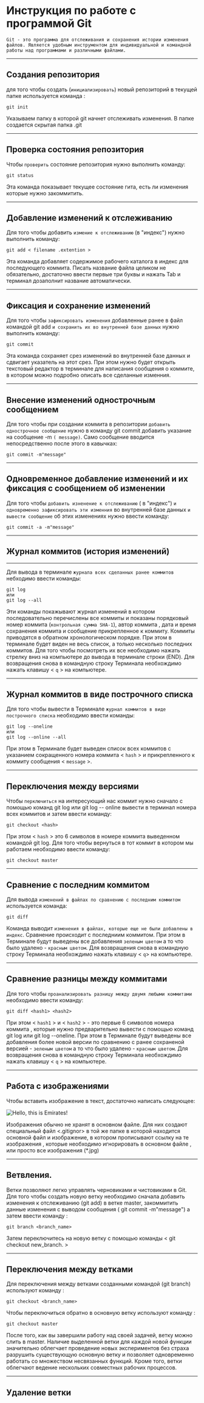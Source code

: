 # Инструкция по работе с  программой Git 

```
Git - это программа для отслеживания и сохранения истории изменения файлов. Является удобным инструментом для индивидуальной и командной работы над программами и различными файлами.

```
***
## Создания репозитория

для того чтобы создать (`инициализировать`) новый репозиторий в текущей папке используется команда :
 
  ``` 
  git init
  ```
Указываем папку в которой git начнет отслеживать изменения. В папке создается скрытая папка .git
***
## Проверка состояния репозитория
Чтобы `проверить` состояние репозитория нужно выполнить команду:

```
git status
```
Эта команда показывает текущее состояние гита, есть ли изменения которые нужно закоммитить. 
***
## Добавление изменений к отслеживанию
Для того чтобы добавить `измение к отслеживанию` (в "индекс") нужно выполнить команду: 
```
git add < filename .extention >
```
Эта команда добавляет содержимое рабочего каталога в индекс для последующего коммита. Писать название файла целиком не обязательно, достаточно ввести первые три буквы и нажать Tab и терминал дозаполнит название автоматически.
***
## Фиксация и сохранение изменений
Для того чтобы `зафиксировать изменения` добавленные ранее в файл командой git add `и сохранить их во внутренней базе данных` нужно выполнить команду:
```
git commit
```
Эта команда сохраняет срез изменений во внутренней базе данных и сдвигает указатель на этот срез. При этом нужно будет открыть текстовый редактор в терминале для написания сообщения о коммите, в котором можно подробно описать все сделанные изменния.
***

## Внесение изменений однострочным сообщением
Для того чтобы при создании коммита в репозитории `добавить однострочное сообщение` нужно в команду git commit добавить указание на сообщение -m `( message)`. Само сообщение вводится непосредственно после этого в кавычках:
```
git commit -m"message"
```
***
## Одновременное добавление изменений и их фиксация с сообщением об изменении
Для того чтобы `добавить изненение к отслеживанию` ( в "индекс") `и одновременно зафиксировать эти изменния` во внутренней базе данных `и вывести сообщение` об этих изменениях нужно ввести команду:
```
git commit -a -m"message"
```
***
## Журнал коммитов (история изменений)
***
Для вывода в терминале `журнала всех сделанных ранее коммитов` небходимо ввести команды:
```
git log
или
git log --all
```
Эти команды покажывают журнал изменений в котором последовательно перечислены все коммиты и показаны порядковый номер коммита (`контрольная сумма SHA-1`), автор коммита , дата и время сохранения коммита и сообщение прикрепленное к коммиту. Коммиты приводятся в обратном хронологическом порядке. При этом в терминале будет виден не весь список, а только несколько последних коммитов. Для того чтобы посмотреть их все необходимо нажать стрелку вниз на компьютере до вывода в терминале строки (END). Для возвращения снова в командную строку Терминала необхождимо нажать клавишу < `q` > на компьютере.
***
## Журнал коммитов в виде построчного списка
Для того чтобы вывести в Терминале `журнал коммитов в виде построчного списка` необходимо ввести команды:
```
git log --oneline
или
git log --online --all
```
При этом в Терминале будет выведен список всех коммитов с указанием сокращенного номера коммита < `hash` > и прикрепленного к коммиту сообщения < `message` >.
***
## Переключения между версиями
Чтобы `перключиться` на интересующий нас коммит нужно сначало с помощью команд git log или git log -- online вывести в терминал номера всех коммитов и затем ввести команду:
```
git checkout <hash>
```
При этом < `hash` > это 6 символов в номере коммита выведенном командой git log. Для того чтобы вернуться в тот коммит в котором мы работаем необходимо ввести команду:
```
git checkout master
```
***
## Сравнение с последним коммитом
Для вывода `изменений в файлах по сравнению с последним коммитом` используется команда:
```
git diff
```
Команда выводит `изменения в файлах, которые еще не были добавлены в индекс`. Сравнение происходит с последниим коммитом. При этом в Терминале будут выведены все добавления `зеленым цветом` а то что было удалено - `красным цветом`. Для возвращения снова в командную строку Терминала необхождимо нажать клавишу < `q`> на компьютере.
***
## Сравнение разницы между коммитами
Для того чтобы `проанализировать разницу между двумя любыми коммитами` необходимо ввести команду:
```
git diff <hash1> <hash2>
```
При этом < `hash1` > и < `hash2` > - это первые 6 символов номера коммита , которые нужно предварительно вывести с помощью команд git log или git log --oneline. При этом в Терминале будут выведены все добавления более новой версии по сравнению с ранее сохраненой версией - `зеленым цветом` а то что было удалено - `красным цветом`. Для возвращения снова в командную строку Терминала необхождимо нажать клавишу < `q` > на компьютере.
***

## Работа с изображениями 

Чтобы вставить изображение в текст, достаточно написать следующее:

![ Hello, this is Emirates!](Emirates.jpg)

Изображения обычно не хранят в основном файле. Для них создают специальный файл <.gitignor> в той же папке в которой находится основной файл и изображение, в котором прописывают ссылку на те изображения , которые необходимо игнорировать в основном файле , или просто все изображения (*.jpg)

***
## Ветвления.

Ветки позволяют легко управлять черновиками и чистовиками в Git. Для того чтобы создать новую ветку необходимо сначала добавить изменения к отслеживанию (git add) в ветке master, закоммитить данные изменения с выводом сообщения ( git commit -m"message") а затем ввести команду :
```
git branch <branch_name>

```
Затем переключитесь на новую ветку с помощью команды < git checkout new_branch. > 
***

## Переключения между ветками

Для переключения между ветками созданными командой (git branch) используют команду :
```
git checkout <branch_name>
```
Чтобы переключиться обратно в основную ветку используют команду :
```
git checkout master
```
После того, как вы завершили работу над своей задачей, ветку можно слить в master.
Наличие выделенной ветки для каждой новой функции значительно облегчает проведение новых экспериментов без страха разрушить существующую основную ветку и позволяет одновременно работать со множеством несвязанных функций. Кроме того, ветки облегчают ведение нескольких совместных рабочих процессов.
***

## Удаление ветки



